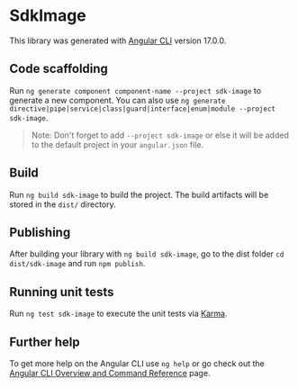 # SdkImage

This library was generated with [Angular CLI](https://github.com/angular/angular-cli) version 17.0.0.

## Code scaffolding

Run `ng generate component component-name --project sdk-image` to generate a new component. You can also use `ng generate directive|pipe|service|class|guard|interface|enum|module --project sdk-image`.
> Note: Don't forget to add `--project sdk-image` or else it will be added to the default project in your `angular.json` file. 

## Build

Run `ng build sdk-image` to build the project. The build artifacts will be stored in the `dist/` directory.

## Publishing

After building your library with `ng build sdk-image`, go to the dist folder `cd dist/sdk-image` and run `npm publish`.

## Running unit tests

Run `ng test sdk-image` to execute the unit tests via [Karma](https://karma-runner.github.io).

## Further help

To get more help on the Angular CLI use `ng help` or go check out the [Angular CLI Overview and Command Reference](https://angular.io/cli) page.
